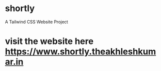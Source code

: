 # shortly
A Tailwind CSS Website Project
# visit the website here https://www.shortly.theakhleshkumar.in

